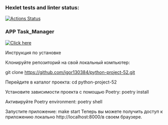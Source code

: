 ### Hexlet tests and linter status:
[![Actions Status](https://github.com/igor130384/python-project-52/actions/workflows/hexlet-check.yml/badge.svg)](https://github.com/igor130384/python-project-52/actions)


### APP Task_Manager

[![Click here](https://task-manager-7ihp.onrender.com)](https://task-manager-7ihp.onrender.com)

Инструкция по установке

Клонируйте репозиторий на свой локальный компьютер:

git clone https://github.com/igor130384/python-project-52.git

Перейдите в каталог проекта:
cd python-project-52

Установите зависимости проекта с помощью Poetry:
poetry install

Активируйте Poetry environment:
poetry shell

Запустите приложение:
make start
Теперь вы можете получить доступ к приложению локально http://localhost:8000/в своем браузере.